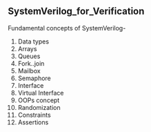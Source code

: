 ## SystemVerilog_for_Verification
Fundamental concepts of SystemVerilog- 

1. Data types
2. Arrays
3. Queues
4. Fork..join
5. Mailbox
6. Semaphore
7. Interface
8. Virtual Interface
9. OOPs concept
10. Randomization
11. Constraints
12. Assertions 
